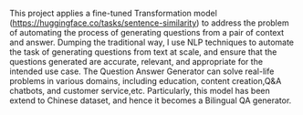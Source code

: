 This project applies a fine-tuned Transformation model (https://huggingface.co/tasks/sentence-similarity) to address the problem of automating the process of generating questions from a pair of context and answer. 
Dumping the traditional way, I use NLP techniques to automate the task of generating questions from text at scale, and ensure that the questions generated are accurate, relevant, and appropriate for the intended use case.
The Question Answer Generator can solve real-life problems in various domains, including education, content creation,Q&A chatbots, and customer service,etc. 
Particularly, this model has been extend to Chinese dataset, and hence it becomes a Bilingual QA generator.
